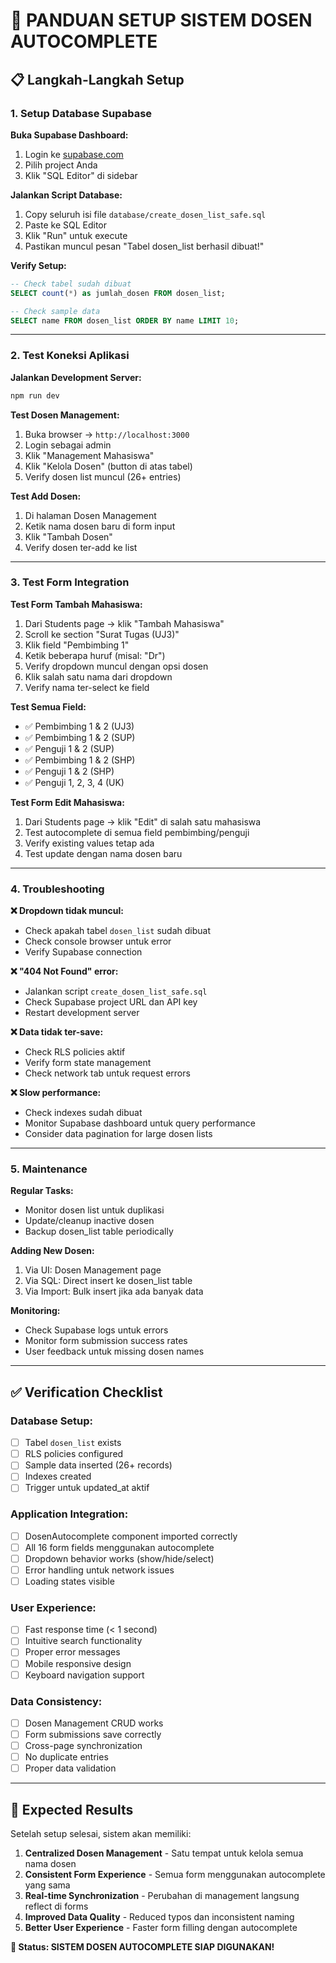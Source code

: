 # 🔧 PANDUAN SETUP SISTEM DOSEN AUTOCOMPLETE

## 📋 Langkah-Langkah Setup

### **1. Setup Database Supabase**

**Buka Supabase Dashboard:**
1. Login ke [supabase.com](https://supabase.com)
2. Pilih project Anda
3. Klik "SQL Editor" di sidebar

**Jalankan Script Database:**
1. Copy seluruh isi file `database/create_dosen_list_safe.sql`
2. Paste ke SQL Editor
3. Klik "Run" untuk execute
4. Pastikan muncul pesan "Tabel dosen_list berhasil dibuat!"

**Verify Setup:**
```sql
-- Check tabel sudah dibuat
SELECT count(*) as jumlah_dosen FROM dosen_list;

-- Check sample data
SELECT name FROM dosen_list ORDER BY name LIMIT 10;
```

---

### **2. Test Koneksi Aplikasi**

**Jalankan Development Server:**
```bash
npm run dev
```

**Test Dosen Management:**
1. Buka browser → `http://localhost:3000`
2. Login sebagai admin
3. Klik "Management Mahasiswa"
4. Klik "Kelola Dosen" (button di atas tabel)
5. Verify dosen list muncul (26+ entries)

**Test Add Dosen:**
1. Di halaman Dosen Management
2. Ketik nama dosen baru di form input
3. Klik "Tambah Dosen"
4. Verify dosen ter-add ke list

---

### **3. Test Form Integration**

**Test Form Tambah Mahasiswa:**
1. Dari Students page → klik "Tambah Mahasiswa"
2. Scroll ke section "Surat Tugas (UJ3)"
3. Klik field "Pembimbing 1"
4. Ketik beberapa huruf (misal: "Dr")
5. Verify dropdown muncul dengan opsi dosen
6. Klik salah satu nama dari dropdown
7. Verify nama ter-select ke field

**Test Semua Field:**
- ✅ Pembimbing 1 & 2 (UJ3)
- ✅ Pembimbing 1 & 2 (SUP) 
- ✅ Penguji 1 & 2 (SUP)
- ✅ Pembimbing 1 & 2 (SHP)
- ✅ Penguji 1 & 2 (SHP)
- ✅ Penguji 1, 2, 3, 4 (UK)

**Test Form Edit Mahasiswa:**
1. Dari Students page → klik "Edit" di salah satu mahasiswa
2. Test autocomplete di semua field pembimbing/penguji
3. Verify existing values tetap ada
4. Test update dengan nama dosen baru

---

### **4. Troubleshooting**

**❌ Dropdown tidak muncul:**
- Check apakah tabel `dosen_list` sudah dibuat
- Check console browser untuk error
- Verify Supabase connection

**❌ "404 Not Found" error:**
- Jalankan script `create_dosen_list_safe.sql`
- Check Supabase project URL dan API key
- Restart development server

**❌ Data tidak ter-save:**
- Check RLS policies aktif
- Verify form state management
- Check network tab untuk request errors

**❌ Slow performance:**
- Check indexes sudah dibuat
- Monitor Supabase dashboard untuk query performance
- Consider data pagination for large dosen lists

---

### **5. Maintenance**

**Regular Tasks:**
- Monitor dosen list untuk duplikasi
- Update/cleanup inactive dosen
- Backup dosen_list table periodically

**Adding New Dosen:**
1. Via UI: Dosen Management page
2. Via SQL: Direct insert ke dosen_list table
3. Via Import: Bulk insert jika ada banyak data

**Monitoring:**
- Check Supabase logs untuk errors
- Monitor form submission success rates
- User feedback untuk missing dosen names

---

## ✅ Verification Checklist

### **Database Setup:**
- [ ] Tabel `dosen_list` exists
- [ ] RLS policies configured
- [ ] Sample data inserted (26+ records)
- [ ] Indexes created
- [ ] Trigger untuk updated_at aktif

### **Application Integration:**
- [ ] DosenAutocomplete component imported correctly
- [ ] All 16 form fields menggunakan autocomplete
- [ ] Dropdown behavior works (show/hide/select)
- [ ] Error handling untuk network issues
- [ ] Loading states visible

### **User Experience:**
- [ ] Fast response time (< 1 second)
- [ ] Intuitive search functionality
- [ ] Proper error messages
- [ ] Mobile responsive design
- [ ] Keyboard navigation support

### **Data Consistency:**
- [ ] Dosen Management CRUD works
- [ ] Form submissions save correctly
- [ ] Cross-page synchronization
- [ ] No duplicate entries
- [ ] Proper data validation

---

## 🎯 Expected Results

Setelah setup selesai, sistem akan memiliki:

1. **Centralized Dosen Management** - Satu tempat untuk kelola semua nama dosen
2. **Consistent Form Experience** - Semua form menggunakan autocomplete yang sama
3. **Real-time Synchronization** - Perubahan di management langsung reflect di forms
4. **Improved Data Quality** - Reduced typos dan inconsistent naming
5. **Better User Experience** - Faster form filling dengan autocomplete

**🎉 Status: SISTEM DOSEN AUTOCOMPLETE SIAP DIGUNAKAN!**
